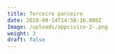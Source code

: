 ```yaml
---
title: Terceiro parceiro
date: 2018-09-14T14:58:16.000Z
Image: /uploads/appcivico-2-.png
weight: 3
draft: false
---
```

